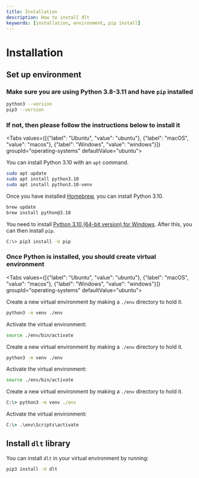 ```yaml
---
title: Installation
description: How to install dlt
keywords: [installation, environment, pip install]
---
```


# Installation

## Set up environment

### Make sure you are using **Python 3.8-3.11** and have `pip` installed

```bash
python3 --version
pip3 --version
```

### If not, then please follow the instructions below to install it

<Tabs values={[{"label": "Ubuntu", "value": "ubuntu"}, {"label": "macOS", "value": "macos"}, {"label": "Windows", "value": "windows"}]}  groupId="operating-systems" defaultValue="ubuntu">
  <TabItem value="ubuntu">

You can install Python 3.10 with an `apt` command.

```bash
sudo apt update
sudo apt install python3.10
sudo apt install python3.10-venv
```

  </TabItem>
  <TabItem value="macos">

Once you have installed [Homebrew](https://brew.sh), you can install Python 3.10.

```bash
brew update
brew install python@3.10
```

  </TabItem>
  <TabItem value="windows">

You need to install [Python 3.10 (64-bit version) for Windows](https://www.python.org/downloads/windows/).
After this, you can then install `pip`.

```bash
C:\> pip3 install -U pip
```

  </TabItem>
</Tabs>

### Once Python is installed, you should create virtual environment

<Tabs values={[{"label": "Ubuntu", "value": "ubuntu"}, {"label": "macOS", "value": "macos"}, {"label": "Windows", "value": "windows"}]}  groupId="operating-systems" defaultValue="ubuntu">

  <TabItem value="ubuntu">

Create a new virtual environment by making a `./env` directory to hold it.

```bash
python3 -m venv ./env
```

Activate the virtual environment:

```bash
source ./env/bin/activate
```

  </TabItem>
  <TabItem value="macos">

Create a new virtual environment by making a `./env` directory to hold it.

```bash
python3 -m venv ./env
```

Activate the virtual environment:

```bash
source ./env/bin/activate
```

  </TabItem>
  <TabItem value="windows">

Create a new virtual environment by making a `./env` directory to hold it.

```bat
C:\> python3 -m venv ./env
```

Activate the virtual environment:

```bat
C:\> .\env\Scripts\activate
```

  </TabItem>
</Tabs>

## Install `dlt` library

You can install `dlt` in your virtual environment by running:

```bash
pip3 install -U dlt
```

